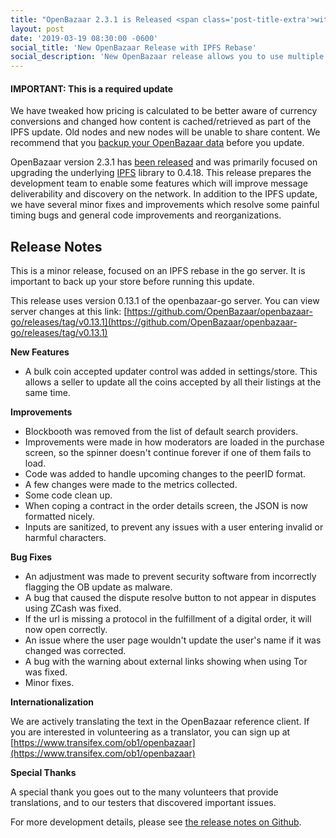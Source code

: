 ```yaml
---
title: "OpenBazaar 2.3.1 is Released <span class='post-title-extra'>with IPFS Rebase</span>"
layout: post
date: '2019-03-19 08:30:00 -0600'
social_title: 'New OpenBazaar Release with IPFS Rebase'
social_description: 'New OpenBazaar release allows you to use multiple cryptocurrencies in peer-to-peer marketplace'
---
```


#### IMPORTANT: This is a required update

We have tweaked how pricing is calculated to be better aware of currency conversions and changed how content is cached/retrieved as part of the IPFS update. Old nodes and new nodes will be unable to share content. We recommend that you [backup your OpenBazaar data](https://openbazaar.zendesk.com/hc/en-us/articles/115002761312-How-do-I-backup-my-store-) before you update.

OpenBazaar version 2.3.1 has [been released](https://github.com/OpenBazaar/openbazaar-desktop/releases/tag/v2.3.1) and was primarily focused on upgrading the underlying [IPFS](https://ipfs.io) library to 0.4.18. This release prepares the development team to enable some features which will improve message deliverability and discovery on the network. In addition to the IPFS update, we have several minor fixes and improvements which resolve some painful timing bugs and general code improvements and reorganizations.

Release Notes
-----------------------------

This is a minor release, focused on an IPFS rebase in the go server. It is important to back up your store before running this update.

This release uses version 0.13.1 of the openbazaar-go server. You can view server changes at this link:
[https://github.com/OpenBazaar/openbazaar-go/releases/tag/v0.13.1](https://github.com/OpenBazaar/openbazaar-go/releases/tag/v0.13.1)

**New Features**

* A bulk coin accepted updater control was added in settings/store. This allows a seller to update all the coins accepted by all their listings at the same time.
  
**Improvements**

* Blockbooth was removed from the list of default search providers.
* Improvements were made in how moderators are loaded in the purchase screen, so the spinner doesn't continue forever if one of them fails to load.
* Code was added to handle upcoming changes to the peerID format.
* A few changes were made to the metrics collected.
* Some code clean up. 
* When coping a contract in the order details screen, the JSON is now formatted nicely. 
* Inputs are sanitized, to prevent any issues with a user entering invalid or harmful characters.

**Bug Fixes**

* An adjustment was made to prevent security software from incorrectly flagging the OB update as malware. 
* A bug that caused the dispute resolve button to not appear in disputes using ZCash was fixed.
* If the url is missing a protocol in the fulfillment of a digital order, it will now open correctly. 
* An issue where the user page wouldn't update the user's name if it was changed was corrected. 
* A bug with the warning about external links showing when using Tor was fixed.
* Minor fixes.

**Internationalization**

We are actively translating the text in the OpenBazaar reference client. If you are interested in volunteering as a translator, you can sign up at [https://www.transifex.com/ob1/openbazaar](https://www.transifex.com/ob1/openbazaar)

**Special Thanks**

A special thank you goes out to the many volunteers that provide translations, and to our testers that discovered important issues.

For more development details, please see [the release notes on Github](https://github.com/OpenBazaar/openbazaar-desktop/releases/tag/v2.3.1).

